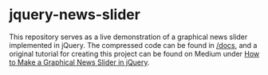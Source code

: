 # jquery-news-slider
This repository serves as a live demonstration of a graphical news slider implemented in jQuery.
The compressed code can be found in [/docs](https://github.com/CharlesStover/jquery-news-slider/tree/master/docs),
and a original tutorial for creating this project can be found on Medium under
[How to Make a Graphical News Slider in jQuery](https://medium.com/@Charles_Stover/how-to-make-a-graphical-news-slider-in-jquery-9bb252d35aa3).
